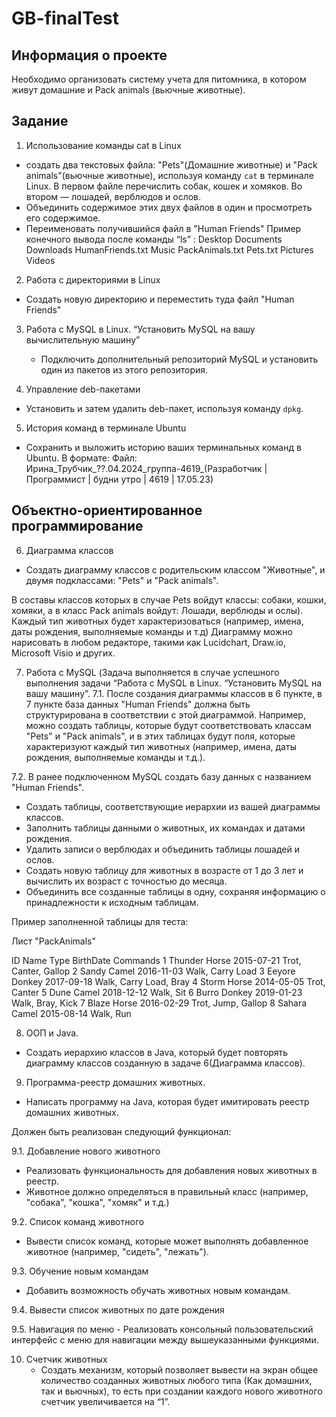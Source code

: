# GB-finalTest

## Информация о проекте
Необходимо организовать систему учета для питомника, в котором живут
домашние и Pack animals (вьючные животные).

## Задание
1. Использование команды cat в Linux
  *  создать два текстовых файла: "Pets"(Домашние животные) и "Pack animals"(вьючные животные), используя команду `cat` в терминале Linux. В первом файле перечислить собак, кошек и хомяков. Во втором — лошадей, верблюдов и ослов.
  *  Объединить содержимое этих двух файлов в один и просмотреть его содержимое.
  *  Переименовать получившийся файл в "Human Friends"
Пример конечного вывода после команды “ls” :
Desktop Documents Downloads  HumanFriends.txt  Music  PackAnimals.txt  Pets.txt  Pictures  Videos

2. Работа с директориями в Linux
* Создать новую директорию и переместить туда файл "Human Friends"

3. Работа с MySQL в Linux. “Установить MySQL на вашу вычислительную машину”
   * Подключить дополнительный репозиторий MySQL и установить один из пакетов из этого репозитория.
     
4. Управление deb-пакетами
  - Установить и затем удалить deb-пакет, используя команду `dpkg`. 
5. История команд в терминале Ubuntu
- Сохранить и выложить историю ваших терминальных команд в Ubuntu.
В формате: Файл:  Ирина_Трубчик_??.04.2024_группа-4619_(Разработчик | Программист | будни утро | 4619 | 17.05.23)

## Объектно-ориентированное программирование 

6. Диаграмма классов
- Создать диаграмму классов с родительским классом "Животные", и двумя подклассами: "Pets" и "Pack animals".

В составы классов которых в случае Pets войдут классы: собаки, кошки, хомяки, а в класс Pack animals войдут: Лошади, верблюды и ослы).
Каждый тип животных будет характеризоваться (например, имена, даты рождения, выполняемые команды и т.д)
Диаграмму можно нарисовать в любом редакторе, такими как Lucidchart, Draw.io, Microsoft Visio и других.

7. Работа с MySQL (Задача выполняется в случае успешного выполнения задачи “Работа с MySQL в Linux. “Установить MySQL на вашу машину”.
  7.1. После создания диаграммы классов в 6 пункте, в 7 пункте база данных "Human Friends" должна быть структурирована в соответствии с этой диаграммой. Например, можно создать таблицы, которые будут соответствовать классам "Pets" и "Pack animals", и в этих таблицах будут поля, которые характеризуют каждый тип животных (например, имена, даты рождения, выполняемые команды и т.д.). 
   
  7.2. В ранее подключенном MySQL создать базу данных с названием "Human Friends".
   - Создать таблицы, соответствующие иерархии из вашей диаграммы классов.
   - Заполнить таблицы данными о животных, их командах и датами рождения.
   - Удалить записи о верблюдах и объединить таблицы лошадей и ослов.
   - Создать новую таблицу для животных в возрасте от 1 до 3 лет и вычислить их возраст с точностью до месяца.
   - Объединить все созданные таблицы в одну, сохраняя информацию о принадлежности к исходным таблицам.

Пример заполненной таблицы для теста:

Лист "PackAnimals"

ID	Name	Type	BirthDate	Commands
1	Thunder	Horse	2015-07-21	Trot, Canter, Gallop
2	Sandy	Camel	2016-11-03	Walk, Carry Load
3	Eeyore	Donkey	2017-09-18	Walk, Carry Load, Bray
4	Storm	Horse	2014-05-05	Trot, Canter
5	Dune	Camel	2018-12-12	Walk, Sit
6	Burro	Donkey	2019-01-23	Walk, Bray, Kick
7	Blaze	Horse	2016-02-29	Trot, Jump, Gallop
8	Sahara	Camel	2015-08-14	Walk, Run


   
8. ООП и Java.
  - Создать иерархию классов в Java, который будет повторять диаграмму классов созданную в задаче 6(Диаграмма классов).
    
9. Программа-реестр домашних животных.
  - Написать программу на Java, которая будет имитировать реестр домашних животных. 

Должен быть реализован следующий функционал:

 9.1. Добавление нового животного
   - Реализовать функциональность для добавления новых животных в реестр.       
   - Животное должно определяться в правильный класс (например, "собака", "кошка", "хомяк" и т.д.)

 9.2. Список команд животного
   - Вывести список команд, которые может выполнять добавленное животное (например, "сидеть", "лежать").
 
 9.3. Обучение новым командам
   - Добавить возможность обучать животных новым командам.
 
 9.4. Вывести список животных по дате рождения
 
 9.5. Навигация по меню
    - Реализовать консольный пользовательский интерфейс с меню для навигации между вышеуказанными функциями.
    
10. Счетчик животных
    - Создать механизм, который позволяет вывести на экран общее количество созданных животных любого типа (Как домашних, так и вьючных), то есть при создании каждого нового животного счетчик увеличивается на “1”.
    

